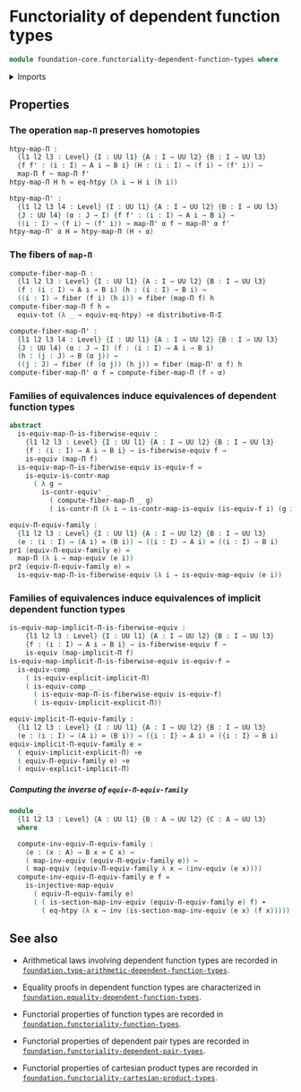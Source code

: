 # Functoriality of dependent function types

```agda
module foundation-core.functoriality-dependent-function-types where
```

<details><summary>Imports</summary>

```agda
open import foundation.dependent-pair-types
open import foundation.implicit-function-types
open import foundation.universe-levels

open import foundation-core.contractible-maps
open import foundation-core.contractible-types
open import foundation-core.equivalences
open import foundation-core.families-of-equivalences
open import foundation-core.fibers-of-maps
open import foundation-core.function-extensionality
open import foundation-core.function-types
open import foundation-core.functoriality-dependent-pair-types
open import foundation-core.homotopies
open import foundation-core.identity-types
open import foundation-core.injective-maps
open import foundation-core.type-theoretic-principle-of-choice
```

</details>

## Properties

### The operation `map-Π` preserves homotopies

```agda
htpy-map-Π :
  {l1 l2 l3 : Level} {I : UU l1} {A : I → UU l2} {B : I → UU l3}
  {f f' : (i : I) → A i → B i} (H : (i : I) → (f i) ~ (f' i)) →
  map-Π f ~ map-Π f'
htpy-map-Π H h = eq-htpy (λ i → H i (h i))

htpy-map-Π' :
  {l1 l2 l3 l4 : Level} {I : UU l1} {A : I → UU l2} {B : I → UU l3}
  {J : UU l4} (α : J → I) {f f' : (i : I) → A i → B i} →
  ((i : I) → (f i) ~ (f' i)) → map-Π' α f ~ map-Π' α f'
htpy-map-Π' α H = htpy-map-Π (H ∘ α)
```

### The fibers of `map-Π`

```agda
compute-fiber-map-Π :
  {l1 l2 l3 : Level} {I : UU l1} {A : I → UU l2} {B : I → UU l3}
  (f : (i : I) → A i → B i) (h : (i : I) → B i) →
  ((i : I) → fiber (f i) (h i)) ≃ fiber (map-Π f) h
compute-fiber-map-Π f h =
  equiv-tot (λ _ → equiv-eq-htpy) ∘e distributive-Π-Σ

compute-fiber-map-Π' :
  {l1 l2 l3 l4 : Level} {I : UU l1} {A : I → UU l2} {B : I → UU l3}
  {J : UU l4} (α : J → I) (f : (i : I) → A i → B i)
  (h : (j : J) → B (α j)) →
  ((j : J) → fiber (f (α j)) (h j)) ≃ fiber (map-Π' α f) h
compute-fiber-map-Π' α f = compute-fiber-map-Π (f ∘ α)
```

### Families of equivalences induce equivalences of dependent function types

```agda
abstract
  is-equiv-map-Π-is-fiberwise-equiv :
    {l1 l2 l3 : Level} {I : UU l1} {A : I → UU l2} {B : I → UU l3}
    {f : (i : I) → A i → B i} → is-fiberwise-equiv f →
    is-equiv (map-Π f)
  is-equiv-map-Π-is-fiberwise-equiv is-equiv-f =
    is-equiv-is-contr-map
      ( λ g →
        is-contr-equiv' _
          ( compute-fiber-map-Π _ g)
          ( is-contr-Π (λ i → is-contr-map-is-equiv (is-equiv-f i) (g i))))

equiv-Π-equiv-family :
  {l1 l2 l3 : Level} {I : UU l1} {A : I → UU l2} {B : I → UU l3}
  (e : (i : I) → (A i) ≃ (B i)) → ((i : I) → A i) ≃ ((i : I) → B i)
pr1 (equiv-Π-equiv-family e) =
  map-Π (λ i → map-equiv (e i))
pr2 (equiv-Π-equiv-family e) =
  is-equiv-map-Π-is-fiberwise-equiv (λ i → is-equiv-map-equiv (e i))
```

### Families of equivalences induce equivalences of implicit dependent function types

```agda
is-equiv-map-implicit-Π-is-fiberwise-equiv :
    {l1 l2 l3 : Level} {I : UU l1} {A : I → UU l2} {B : I → UU l3}
    {f : (i : I) → A i → B i} → is-fiberwise-equiv f →
    is-equiv (map-implicit-Π f)
is-equiv-map-implicit-Π-is-fiberwise-equiv is-equiv-f =
  is-equiv-comp _ _
    ( is-equiv-explicit-implicit-Π)
    ( is-equiv-comp _ _
      ( is-equiv-map-Π-is-fiberwise-equiv is-equiv-f)
      ( is-equiv-implicit-explicit-Π))

equiv-implicit-Π-equiv-family :
  {l1 l2 l3 : Level} {I : UU l1} {A : I → UU l2} {B : I → UU l3}
  (e : (i : I) → (A i) ≃ (B i)) → ({i : I} → A i) ≃ ({i : I} → B i)
equiv-implicit-Π-equiv-family e =
  ( equiv-implicit-explicit-Π) ∘e
  ( equiv-Π-equiv-family e) ∘e
  ( equiv-explicit-implicit-Π)
```

##### Computing the inverse of `equiv-Π-equiv-family`

```agda
module _
  {l1 l2 l3 : Level} {A : UU l1} {B : A → UU l2} {C : A → UU l3}
  where

  compute-inv-equiv-Π-equiv-family :
    (e : (x : A) → B x ≃ C x) →
    ( map-inv-equiv (equiv-Π-equiv-family e)) ~
    ( map-equiv (equiv-Π-equiv-family λ x → (inv-equiv (e x))))
  compute-inv-equiv-Π-equiv-family e f =
    is-injective-map-equiv
      ( equiv-Π-equiv-family e)
      ( ( is-section-map-inv-equiv (equiv-Π-equiv-family e) f) ∙
        ( eq-htpy (λ x → inv (is-section-map-inv-equiv (e x) (f x)))))
```

## See also

- Arithmetical laws involving dependent function types are recorded in
  [`foundation.type-arithmetic-dependent-function-types`](foundation.type-arithmetic-dependent-function-types.md).
- Equality proofs in dependent function types are characterized in
  [`foundation.equality-dependent-function-types`](foundation.equality-dependent-function-types.md).

- Functorial properties of function types are recorded in
  [`foundation.functoriality-function-types`](foundation.functoriality-function-types.md).
- Functorial properties of dependent pair types are recorded in
  [`foundation.functoriality-dependent-pair-types`](foundation.functoriality-dependent-pair-types.md).
- Functorial properties of cartesian product types are recorded in
  [`foundation.functoriality-cartesian-product-types`](foundation.functoriality-cartesian-product-types.md).
